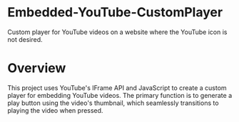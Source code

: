 # Embedded-YouTube-CustomPlayer

Custom player for YouTube videos on a website where the YouTube icon is not desired.

# Overview

This project uses YouTube's IFrame API and JavaScript to create a custom player for embedding YouTube videos. The primary function is to generate a play button using the video's thumbnail, which seamlessly transitions to playing the video when pressed.

